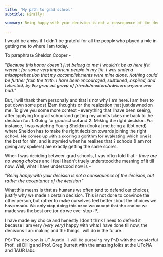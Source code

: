 ```yaml
---
title: 'My path to grad school'
subtitle: Finally!

summary: Being happy with your decision is not a consequence of the decision but rather the acceptance of the decision. 

---
```


I would be amiss if I didn't be grateful for all the people who played a role in getting me to where I am today. 

To paraphrase Sheldon Cooper - 

"*Because this honor doesn’t just belong to me; I wouldn’t be up here if it weren’t for some very important people in my life. I was under a misapprehension that my accomplishments were mine alone. Nothing could be further from the truth. I have been encouraged, sustained, inspired, and tolerated, by the greatest group of friends/mentors/advisors anyone ever had.*"

But, I will thank them personally and that is not why I am here. I am here to put down some post 12am thoughts on the realization that just dawned on me. To give you some more context - everything that I have been seeing, after applying for grad school and getting my admits takes me back to the decision for: 1. Going for grad school and 2. Making the right decision. For instance, I was watching Young Sheldon (look at me being a tbbt nerd) where Sheldon has to make the right decision towards joining the right school. He comes up with a scoring algorithm for evaluating which one is the best for him, and is stymied when he realizes that 2 schools (I am not giving any spoliers) are exactly getting the same scores. 

When I was deciding between grad schools, I was often told that - *there are no wrong choices* and I feel I hadn't truely understood the meaning of it till now. Well, what I have understood now is - 

"*Being happy with your decision is not a consequence of the decision, but rather the acceptance of the decision.*"

What this means is that as humans we often tend to defend our choices; justify why we made a certain decision. This is not done to convince the other person, but rather to make ourselves feel better about the choices we have made. We only stop doing this once we accept that the choice we made was the best one (or do we ever stop :P).

I have made my choice and honestly I don't think I need to defend it because I am very *(very very)* happy with what I have done till now, the decisions I am making and the things I will do in the future. 

PS: The decision is UT Austin - I will be pursuing my PhD with the wonderful Prof. Isil Dillig and Prof. Greg Durrett with the amazing folks at the UToPiA and TAUR labs.